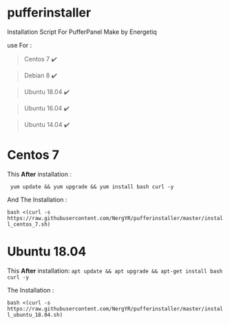 # pufferinstaller
Installation Script For PufferPanel Make by Energetiq


use For :
> Centos 7 ✔️

> Debian 8 ✔️

> Ubuntu 18.04 ✔️

> Ubuntu 16.04 ✔️

> Ubuntu 14.04 ✔️


# Centos 7

This **After** installation :

``` yum update && yum upgrade && yum install bash curl -y```

And The Installation :

``` bash <(curl -s https://raw.githubusercontent.com/NergYR/pufferinstaller/master/install_centos_7.sh) ```

# Ubuntu 18.04

This **After** installation:
```apt update && apt upgrade && apt-get install bash curl -y```

The Installation :

``` bash <(curl -s https://raw.githubusercontent.com/NergYR/pufferinstaller/master/install_ubuntu_18.04.sh) ```



